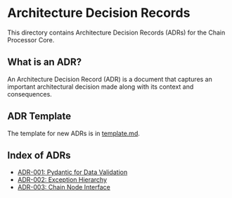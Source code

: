 # Architecture Decision Records

This directory contains Architecture Decision Records (ADRs) for the Chain Processor Core.

## What is an ADR?

An Architecture Decision Record (ADR) is a document that captures an important architectural decision made along with its context and consequences.

## ADR Template

The template for new ADRs is in [template.md](./template.md).

## Index of ADRs

- [ADR-001: Pydantic for Data Validation](./adr-001-pydantic-for-data-validation.md)
- [ADR-002: Exception Hierarchy](./adr-002-exception-hierarchy.md)
- [ADR-003: Chain Node Interface](./adr-003-chain-node-interface.md) 